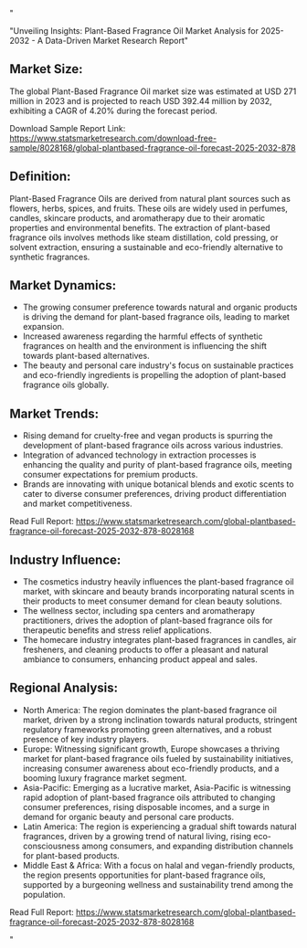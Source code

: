 <p>&quot;</p>
"Unveiling Insights: Plant-Based Fragrance Oil Market Analysis for 2025-2032 - A Data-Driven Market Research Report"
<h2>Market Size:</h2>

<p>The global Plant-Based Fragrance Oil market size was estimated at USD 271 million in 2023 and is projected to reach USD 392.44 million by 2032, exhibiting a CAGR of 4.20% during the forecast period.</p>

<p>Download Sample Report Link: <a href="https://www.statsmarketresearch.com/download-free-sample/8028168/global-plantbased-fragrance-oil-forecast-2025-2032-878">https://www.statsmarketresearch.com/download-free-sample/8028168/global-plantbased-fragrance-oil-forecast-2025-2032-878</a></p>

<h2>Definition:</h2>

<p>Plant-Based Fragrance Oils are derived from natural plant sources such as flowers, herbs, spices, and fruits. These oils are widely used in perfumes, candles, skincare products, and aromatherapy due to their aromatic properties and environmental benefits. The extraction of plant-based fragrance oils involves methods like steam distillation, cold pressing, or solvent extraction, ensuring a sustainable and eco-friendly alternative to synthetic fragrances.</p>

<h2>Market Dynamics:</h2>

<ul>
	<li>The growing consumer preference towards natural and organic products is driving the demand for plant-based fragrance oils, leading to market expansion.</li>
	<li>Increased awareness regarding the harmful effects of synthetic fragrances on health and the environment is influencing the shift towards plant-based alternatives.</li>
	<li>The beauty and personal care industry&#39;s focus on sustainable practices and eco-friendly ingredients is propelling the adoption of plant-based fragrance oils globally.</li>
</ul>

<h2>Market Trends:</h2>

<ul>
	<li>Rising demand for cruelty-free and vegan products is spurring the development of plant-based fragrance oils across various industries.</li>
	<li>Integration of advanced technology in extraction processes is enhancing the quality and purity of plant-based fragrance oils, meeting consumer expectations for premium products.</li>
	<li>Brands are innovating with unique botanical blends and exotic scents to cater to diverse consumer preferences, driving product differentiation and market competitiveness.</li>
</ul>

<p>Read Full Report: <a href="https://www.statsmarketresearch.com/global-plantbased-fragrance-oil-forecast-2025-2032-878-8028168">https://www.statsmarketresearch.com/global-plantbased-fragrance-oil-forecast-2025-2032-878-8028168</a></p>

<h2>Industry Influence:</h2>

<ul>
	<li>The cosmetics industry heavily influences the plant-based fragrance oil market, with skincare and beauty brands incorporating natural scents in their products to meet consumer demand for clean beauty solutions.</li>
	<li>The wellness sector, including spa centers and aromatherapy practitioners, drives the adoption of plant-based fragrance oils for therapeutic benefits and stress relief applications.</li>
	<li>The homecare industry integrates plant-based fragrances in candles, air fresheners, and cleaning products to offer a pleasant and natural ambiance to consumers, enhancing product appeal and sales.</li>
</ul>

<h2>Regional Analysis:</h2>

<ul>
	<li>North America: The region dominates the plant-based fragrance oil market, driven by a strong inclination towards natural products, stringent regulatory frameworks promoting green alternatives, and a robust presence of key industry players.</li>
	<li>Europe: Witnessing significant growth, Europe showcases a thriving market for plant-based fragrance oils fueled by sustainability initiatives, increasing consumer awareness about eco-friendly products, and a booming luxury fragrance market segment.</li>
	<li>Asia-Pacific: Emerging as a lucrative market, Asia-Pacific is witnessing rapid adoption of plant-based fragrance oils attributed to changing consumer preferences, rising disposable incomes, and a surge in demand for organic beauty and personal care products.</li>
	<li>Latin America: The region is experiencing a gradual shift towards natural fragrances, driven by a growing trend of natural living, rising eco-consciousness among consumers, and expanding distribution channels for plant-based products.</li>
	<li>Middle East &amp; Africa: With a focus on halal and vegan-friendly products, the region presents opportunities for plant-based fragrance oils, supported by a burgeoning wellness and sustainability trend among the population.</li>
</ul>

<p>Read Full Report: <a href="https://www.statsmarketresearch.com/global-plantbased-fragrance-oil-forecast-2025-2032-878-8028168">https://www.statsmarketresearch.com/global-plantbased-fragrance-oil-forecast-2025-2032-878-8028168</a></p>

<p>&quot;</p>
